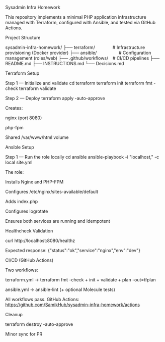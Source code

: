 Sysadmin Infra Homework

This repository implements a minimal PHP application infrastructure managed with Terraform, configured with Ansible, and tested via GitHub Actions.

Project Structure

sysadmin-infra-homework/
├── terraform/    # Infrastructure provisioning (Docker provider)
├── ansible/     # Configuration management (roles/web)
├── .github/workflows/ # CI/CD pipelines
├── README.md
├── INSTRUCTIONS.md
└── Decisions.md

Terraform Setup

Step 1 — Initialize and validate
cd terraform
terraform init
terraform fmt -check
terraform validate

Step 2 — Deploy
terraform apply -auto-approve

Creates:

nginx (port 8080)

php-fpm

Shared /var/www/html volume

Ansible Setup

Step 1 — Run the role locally
cd ansible
ansible-playbook -i "localhost," -c local site.yml

The role:

Installs Nginx and PHP-FPM

Configures /etc/nginx/sites-available/default

Adds index.php

Configures logrotate

Ensures both services are running and idempotent

Healthcheck Validation

curl http://localhost:8080/healthz

Expected response:
{"status":"ok","service":"nginx","env":"dev"}

CI/CD (GitHub Actions)

Two workflows:

terraform.yml → terraform fmt -check + init + validate + plan -out=tfplan

ansible.yml → ansible-lint (+ optional Molecule tests)

All workflows pass.
GitHub Actions: https://github.com/SamikHub/sysadmin-infra-homework/actions

Cleanup

terraform destroy -auto-approve

Minor sync for PR
